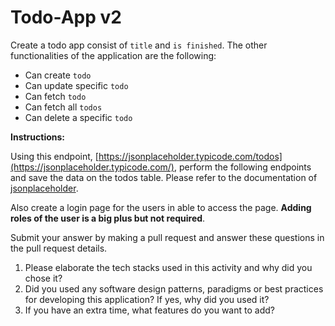 # Todo-App v2

Create a todo app consist of  `title` and  `is finished`. The other functionalities of the application are the following:

-   Can create `todo`
-   Can update specific `todo`
-   Can fetch `todo`
-   Can fetch all `todos`
-   Can delete a specific `todo`

**Instructions:** 

Using this endpoint, [https://jsonplaceholder.typicode.com/todos](https://jsonplaceholder.typicode.com/), perform the following endpoints and save the data on the todos table.
Please refer to the documentation of [jsonplaceholder](https://jsonplaceholder.typicode.com/).

Also create a login page for the users in able to access the page.  **Adding roles of the user is a big plus but not required**.

Submit your answer by making a pull request and answer these questions in the pull request details.
1.  Please elaborate the tech stacks used in this activity and why did you chose it?
2.  Did you used any software design patterns, paradigms or best practices for developing this application? If yes, why did you used it?
3.  If you have an extra time, what features do you want to add?

